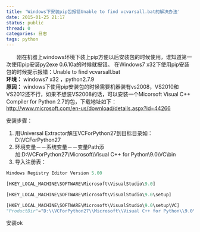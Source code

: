 ```yaml
---
title: 'Windows下安装pip包报错Unable to find vcvarsall.bat的解决办法'
date: 2015-01-25 21:17
status: public
thread: 0
categories: 日志
tags: python
---
```

&emsp;&emsp;刚在机器上windows环境下装上pip方便以后安装包的时候使用，谁知道第一次使用pip安装py2exe 0.6.10a的时候就报错。
在Windows7 x32下使用pip安装包的时候提示报错：Unable to find vcvarsall.bat <br />
**环境：** windows7 x32 ，python2.7.9 <br />
**原因：** windows下使用pip安装包的时候需要机器装有vs2008，VS2010和VS2012还不行，如果不想装VS2008的话，可以安装一个Micorsoft Visual C++ Compiler for Python 2.7的包，下载地址如下：<br />
http://www.microsoft.com/en-us/download/details.aspx?id=44266

安装步骤：
1. 用Universal Extractor解压VCForPython27到目标目录如：D:\VCForPython27
2. 环境变量－－系统变量－－变量Path添加:D:\VCForPython27\Microsoft\Visual C++ for Python\9.0\VC\bin
3. 导入注册表：<br />

```python
Windows Registry Editor Version 5.00

[HKEY_LOCAL_MACHINE\SOFTWARE\Microsoft\VisualStudio\9.0]

[HKEY_LOCAL_MACHINE\SOFTWARE\Microsoft\VisualStudio\9.0\setup]

[HKEY_LOCAL_MACHINE\SOFTWARE\Microsoft\VisualStudio\9.0\setup\VC]
"ProductDir"="D:\\VCForPython27\\Microsoft\\Visual C++ for Python\\9.0\\"
```

安装ok
